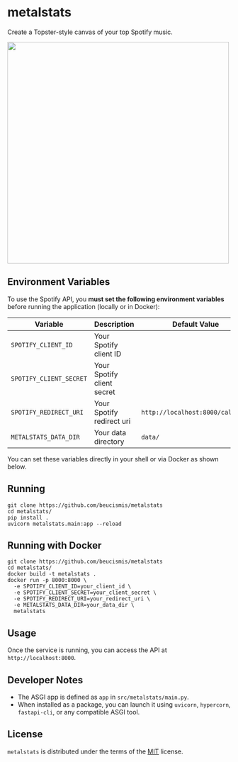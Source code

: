 # metalstats

Create a Topster-style canvas of your top Spotify music.

<img height="500" src="https://github.com/user-attachments/assets/37e7fbc3-63e1-4e98-8220-bede52bf8d40" />

## Environment Variables

To use the Spotify API, you **must set the following environment variables** before running the application (locally or in Docker):

| Variable                  | Description                  | Default Value                    |
|---------------------------|------------------------------|----------------------------------|
| `SPOTIFY_CLIENT_ID`       | Your Spotify client ID       |                                  |
| `SPOTIFY_CLIENT_SECRET`   | Your Spotify client secret   |                                  |
| `SPOTIFY_REDIRECT_URI`    | Your Spotify redirect uri    | `http://localhost:8000/callback` |
| `METALSTATS_DATA_DIR`     | Your data directory          | `data/`                          |

You can set these variables directly in your shell or via Docker as shown below.

## Running

```
git clone https://github.com/beucismis/metalstats
cd metalstats/
pip install .
uvicorn metalstats.main:app --reload
```

## Running with Docker

```
git clone https://github.com/beucismis/metalstats
cd metalstats/
docker build -t metalstats .
docker run -p 8000:8000 \
  -e SPOTIFY_CLIENT_ID=your_client_id \
  -e SPOTIFY_CLIENT_SECRET=your_client_secret \
  -e SPOTIFY_REDIRECT_URI=your_redirect_uri \
  -e METALSTATS_DATA_DIR=your_data_dir \
  metalstats
```

## Usage

Once the service is running, you can access the API at `http://localhost:8000`.

## Developer Notes

- The ASGI app is defined as `app` in `src/metalstats/main.py`.
- When installed as a package, you can launch it using `uvicorn`, `hypercorn`, `fastapi-cli`, or any compatible ASGI tool.

## License

`metalstats` is distributed under the terms of the [MIT](LICENSE.txt) license.
